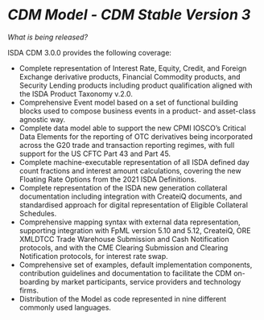 # *CDM Model - CDM Stable Version 3*

_What is being released?_

ISDA CDM 3.0.0 provides the following coverage:

- Complete representation of Interest Rate, Equity, Credit, and Foreign Exchange derivative products, Financial Commodity products, and Security Lending products including product qualification aligned with the ISDA Product Taxonomy v.2.0.
- Comprehensive Event model based on a set of functional building blocks used to compose business events in a product- and asset-class agnostic way.
- Complete data model able to support the new CPMI IOSCO’s Critical Data Elements for the reporting of OTC derivatives being incorporated across the G20 trade and transaction reporting regimes, with full support for the US CFTC Part 43 and Part 45.
- Complete machine-executable representation of all ISDA defined day count fractions and interest amount calculations, covering the new Floating Rate Options from the 2021 ISDA Definitions.
- Complete representation of the ISDA new generation collateral documentation including integration with CreateiQ documents, and standardised approach for digital representation of Eligible Collateral Schedules.
- Comprehensive mapping syntax with external data representation, supporting integration with FpML version 5.10 and 5.12, CreateiQ, ORE XMLDTCC Trade Warehouse Submission and Cash Notification protocols, and with the CME Clearing Submission and Clearing Notification protocols, for interest rate swap.
- Comprehensive set of examples, default implementation components, contribution guidelines and documentation to facilitate the CDM on-boarding by market participants, service providers and technology firms.
- Distribution of the Model as code represented in nine different commonly used languages.